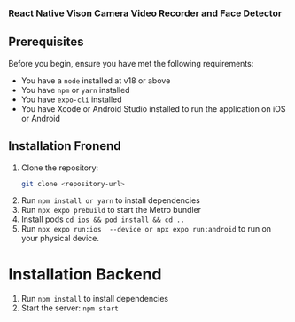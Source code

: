 ### React Native Vison Camera Video Recorder and Face Detector

## Prerequisites

Before you begin, ensure you have met the following requirements:

- You have a `node` installed at v18 or above
- You have `npm` or `yarn` installed
- You have `expo-cli` installed
- You have Xcode or Android Studio installed to run the application on iOS or Android

## Installation Fronend

1. Clone the repository:
   ```sh
   git clone <repository-url>
2. Run `npm install or yarn` to install dependencies
3. Run `npx expo prebuild` to start the Metro bundler
4. Install pods `cd ios && pod install && cd ..`
5. Run `npx expo run:ios  --device or npx expo run:android` to run on your physical device.

# Installation Backend

1. Run `npm install` to install dependencies
2. Start the server:
    `npm start`
